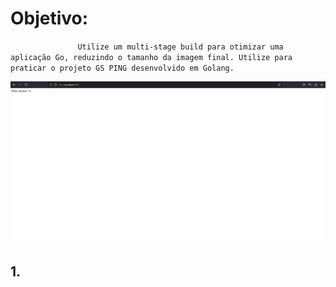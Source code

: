 # Objetivo:

`               Utilize um multi-stage build para otimizar uma aplicação Go, reduzindo o tamanho da imagem final. Utilize para praticar o projeto GS PING desenvolvido em Golang.`

![visão geral do desafio](/exerc06/visao-geral.png)

## 1.
